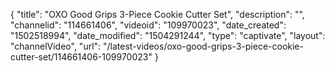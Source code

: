{
    "title": "OXO Good Grips 3-Piece Cookie Cutter Set",
    "description": "",
    "channelid": "114661406",
    "videoid": "109970023",
    "date_created": "1502518994",
    "date_modified": "1504291244",
    "type": "captivate",
    "layout": "channelVideo",
    "url": "\/latest-videos\/oxo-good-grips-3-piece-cookie-cutter-set\/114661406-109970023"
}